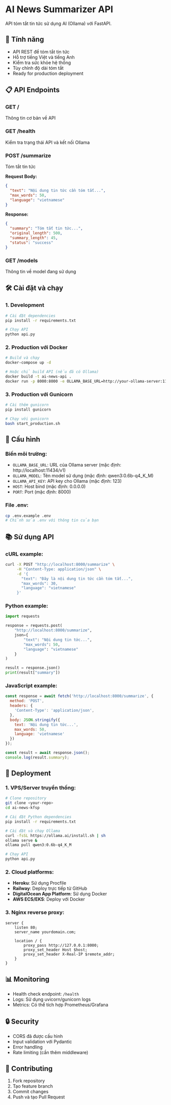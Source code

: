 # AI News Summarizer API

API tóm tắt tin tức sử dụng AI (Ollama) với FastAPI.

## 🚀 Tính năng

- API REST để tóm tắt tin tức
- Hỗ trợ tiếng Việt và tiếng Anh
- Kiểm tra sức khỏe hệ thống
- Tùy chỉnh độ dài tóm tắt
- Ready for production deployment

## 📋 API Endpoints

### GET /
Thông tin cơ bản về API

### GET /health
Kiểm tra trạng thái API và kết nối Ollama

### POST /summarize
Tóm tắt tin tức

**Request Body:**
```json
{
  "text": "Nội dung tin tức cần tóm tắt...",
  "max_words": 50,
  "language": "vietnamese"
}
```

**Response:**
```json
{
  "summary": "Tóm tắt tin tức...",
  "original_length": 500,
  "summary_length": 45,
  "status": "success"
}
```

### GET /models
Thông tin về model đang sử dụng

## 🛠️ Cài đặt và chạy

### 1. Development
```bash
# Cài đặt dependencies
pip install -r requirements.txt

# Chạy API
python api.py
```

### 2. Production với Docker
```bash
# Build và chạy
docker-compose up -d

# Hoặc chỉ build API (nếu đã có Ollama)
docker build -t ai-news-api .
docker run -p 8000:8000 -e OLLAMA_BASE_URL=http://your-ollama-server:11434/v1 ai-news-api
```

### 3. Production với Gunicorn
```bash
# Cài thêm gunicorn
pip install gunicorn

# Chạy với gunicorn
bash start_production.sh
```

## 🔧 Cấu hình

### Biến môi trường:
- `OLLAMA_BASE_URL`: URL của Ollama server (mặc định: http://localhost:11434/v1)
- `OLLAMA_MODEL`: Tên model sử dụng (mặc định: qwen3:0.6b-q4_K_M)
- `OLLAMA_API_KEY`: API key cho Ollama (mặc định: 123)
- `HOST`: Host bind (mặc định: 0.0.0.0)
- `PORT`: Port (mặc định: 8000)

### File .env:
```bash
cp .env.example .env
# Chỉnh sửa .env với thông tin của bạn
```

## 📚 Sử dụng API

### cURL example:
```bash
curl -X POST "http://localhost:8000/summarize" \
     -H "Content-Type: application/json" \
     -d '{
       "text": "Đây là nội dung tin tức cần tóm tắt...",
       "max_words": 30,
       "language": "vietnamese"
     }'
```

### Python example:
```python
import requests

response = requests.post(
    "http://localhost:8000/summarize",
    json={
        "text": "Nội dung tin tức...",
        "max_words": 50,
        "language": "vietnamese"
    }
)

result = response.json()
print(result["summary"])
```

### JavaScript example:
```javascript
const response = await fetch('http://localhost:8000/summarize', {
  method: 'POST',
  headers: {
    'Content-Type': 'application/json',
  },
  body: JSON.stringify({
    text: 'Nội dung tin tức...',
    max_words: 50,
    language: 'vietnamese'
  })
});

const result = await response.json();
console.log(result.summary);
```

## 🚀 Deployment

### 1. VPS/Server truyền thống:
```bash
# Clone repository
git clone <your-repo>
cd ai-news-kfsp

# Cài đặt Python dependencies
pip install -r requirements.txt

# Cài đặt và chạy Ollama
curl -fsSL https://ollama.ai/install.sh | sh
ollama serve &
ollama pull qwen3:0.6b-q4_K_M

# Chạy API
python api.py
```

### 2. Cloud platforms:
- **Heroku**: Sử dụng Procfile
- **Railway**: Deploy trực tiếp từ GitHub
- **DigitalOcean App Platform**: Sử dụng Docker
- **AWS ECS/EKS**: Deploy với Docker

### 3. Nginx reverse proxy:
```nginx
server {
    listen 80;
    server_name yourdomain.com;

    location / {
        proxy_pass http://127.0.0.1:8000;
        proxy_set_header Host $host;
        proxy_set_header X-Real-IP $remote_addr;
    }
}
```

## 📊 Monitoring

- Health check endpoint: `/health`
- Logs: Sử dụng uvicorn/gunicorn logs
- Metrics: Có thể tích hợp Prometheus/Grafana

## 🔒 Security

- CORS đã được cấu hình
- Input validation với Pydantic
- Error handling
- Rate limiting (cần thêm middleware)

## 🤝 Contributing

1. Fork repository
2. Tạo feature branch
3. Commit changes
4. Push và tạo Pull Request

